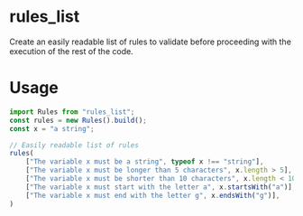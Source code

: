 # rules_list

Create an easily readable list of rules to validate before proceeding with the execution of the rest of the code.

# Usage

```js
import Rules from "rules_list";
const rules = new Rules().build();
const x = "a string";

// Easily readable list of rules
rules(
    ["The variable x must be a string", typeof x !== "string"],
    ["The variable x must be longer than 5 characters", x.length > 5],
    ["The variable x must be shorter than 10 characters", x.length < 10],
    ["The variable x must start with the letter a", x.startsWith("a")],
    ["The variable x must end with the letter g", x.endsWith("g")],
)
```